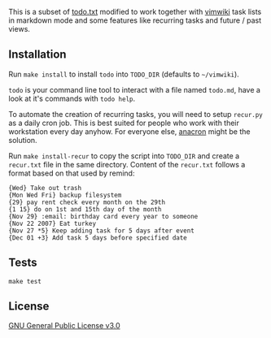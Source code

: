 This is a subset of [todo.txt](http://todotxt.org/) modified to work together with [vimwiki](https://vimwiki.github.io/) task lists in markdown mode and some features like recurring tasks and future / past views.

## Installation
Run `make install` to install `todo` into `TODO_DIR` (defaults to `~/vimwiki`).

`todo` is your command line tool to interact with a file named `todo.md`, have a look at it's commands with `todo help`.

To automate the creation of recurring tasks, you will need to setup `recur.py` as a daily cron job. This is best suited for people who work with their workstation every day anyhow. For everyone else, [anacron](https://linux.die.net/man/8/anacron) might be the solution.

Run `make install-recur` to copy the script into `TODO_DIR` and create a `recur.txt` file in the same directory.
Content of the `recur.txt` follows a format based on that used by remind:
```
{Wed} Take out trash
{Mon Wed Fri} backup filesystem
{29} pay rent check every month on the 29th
{1 15} do on 1st and 15th day of the month
{Nov 29} :email: birthday card every year to someone
{Nov 22 2007} Eat turkey
{Nov 27 *5} Keep adding task for 5 days after event
{Dec 01 +3} Add task 5 days before specified date
```

## Tests
```
make test
```

## License

[GNU General Public License v3.0](LICENSE)
